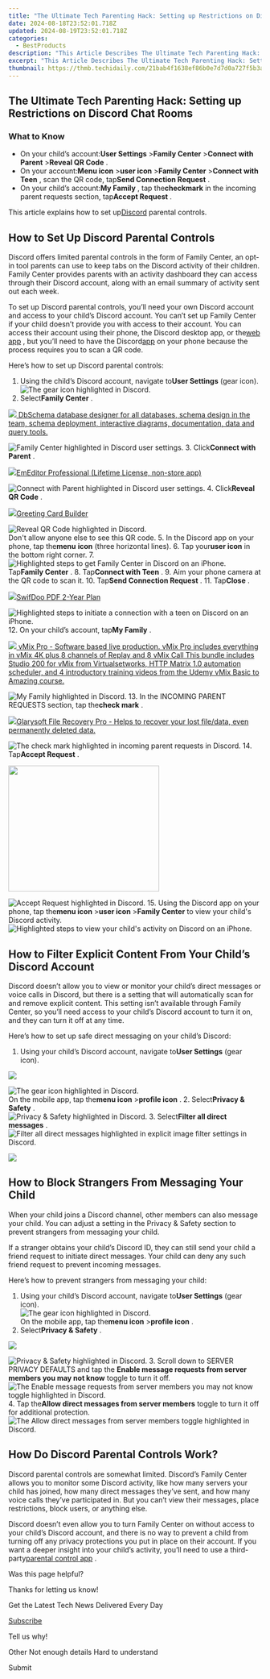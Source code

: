 ```yaml
---
title: "The Ultimate Tech Parenting Hack: Setting up Restrictions on Discord Chat Rooms"
date: 2024-08-18T23:52:01.718Z
updated: 2024-08-19T23:52:01.718Z
categories:
  - BestProducts
description: "This Article Describes The Ultimate Tech Parenting Hack: Setting up Restrictions on Discord Chat Rooms"
excerpt: "This Article Describes The Ultimate Tech Parenting Hack: Setting up Restrictions on Discord Chat Rooms"
thumbnail: https://thmb.techidaily.com/21bab4f1638ef86b0e7d7d0a727f5b3a087b8ff6581d699ffea02276f1c5717e.jpg
---
```


## The Ultimate Tech Parenting Hack: Setting up Restrictions on Discord Chat Rooms
### What to Know

* On your child’s account:**User Settings** \>**Family Center** \>**Connect with Parent** \>**Reveal QR Code** .
* On your account:**Menu icon** \>**user icon** \>**Family Center** \>**Connect with Teen** , scan the QR code, tap**Send Connection Request** .
* On your child’s account:**My Family** , tap the**checkmark** in the incoming parent requests section, tap**Accept Request** .

 This article explains how to set up[Discord](https://www.lifewire.com/discord-4174046) parental controls.

## How to Set Up Discord Parental Controls

 Discord offers limited parental controls in the form of Family Center, an opt-in tool parents can use to keep tabs on the Discord activity of their children. Family Center provides parents with an activity dashboard they can access through their Discord account, along with an email summary of activity sent out each week.  

 To set up Discord parental controls, you’ll need your own Discord account and access to your child’s Discord account. You can’t set up Family Center if your child doesn’t provide you with access to their account. You can access their account using their phone, the Discord desktop app, or the[web app](https://www.lifewire.com/what-is-a-web-application-3486637) , but you’ll need to have the Discord[app](https://www.lifewire.com/what-are-apps-1616114) on your phone because the process requires you to scan a QR code.

 Here’s how to set up Discord parental controls:

1. Using the child’s Discord account, navigate to**User Settings** (gear icon).  
![The gear icon highlighted in Discord.](https://www.lifewire.com/thmb/px4opAASACpupra9qWnNQkecDKo=/1500x0/filters:no_upscale():max_bytes(150000):strip_icc():format(webp)/A1-SetUpDiscordParentalControls-annotated-d769a530136942e3b41934929ba790b1.jpg)
2. Select**Family Center** .  
<!-- affiliate ads begin -->
<a href="https://shop.dbschema.com/order/checkout.php?PRODS=19867419&QTY=1&AFFILIATE=108875&CART=1"> <img src="https://secure.avangate.com/images/merchant/176b22bab4e94a28619ca2433b2ef241/products/1_icon256.png" border="0">
DbSchema database designer for all databases, schema design in the team, schema deployment, interactive diagrams, documentation, data and query tools. </a>
<!-- affiliate ads end -->
![Family Center highlighted in Discord user settings.](https://www.lifewire.com/thmb/Nk25y7I3wen5rbXNbMvRUsP4Nks=/1500x0/filters:no_upscale():max_bytes(150000):strip_icc():format(webp)/A2-SetUpDiscordParentalControls-annotated-176666fd30f742dd8504b9bd793e3fa9.jpg)
3. Click**Connect with Parent** .  
<!-- affiliate ads begin -->
<a href="https://shop.emeditor.com/order/checkout.php?PRODS=4631722&QTY=1&AFFILIATE=108875&CART=1"><img src="https://www.emeditor.com/wp-content/uploads/2023/05/frontpage2-2048x588.webp" border="0">EmEditor Professional (Lifetime License, non-store app)</a>
<!-- affiliate ads end -->
![Connect with Parent highlighted in Discord user settings.](https://www.lifewire.com/thmb/iy2PciF0HKJ5fKAOXO2HuLTLVno=/1500x0/filters:no_upscale():max_bytes(150000):strip_icc():format(webp)/A3-SetUpDiscordParentalControls-annotated-c5f6bd88679a4be7a04716468a9ee14d.jpg)
4. Click**Reveal QR Code** .  
<!-- affiliate ads begin -->
<a href="https://secure.2checkout.com/order/checkout.php?PRODS=2067133&QTY=1&AFFILIATE=108875&CART=1"><img src="https://www.pearlmountainsoft.com/n_img/product/gcb/banScrn.jpg" border="0">Greeting Card Builder</a>
<!-- affiliate ads end -->
![Reveal QR Code highlighted in Discord.](https://www.lifewire.com/thmb/I9l61gcqkFl_cC9JDEcOmKtCj1U=/1500x0/filters:no_upscale():max_bytes(150000):strip_icc():format(webp)/A4-SetUpDiscordParentalControls-annotated-9aca25da90e14a0b91ed91a25823b11f.jpg)  
Don't allow anyone else to see this QR code.
5. In the Discord app on your phone, tap the**menu** **icon** (three horizontal lines).
6. Tap your**user icon** in the bottom right corner.
7. ![Highlighted steps to get Family Center in Discord on an iPhone.](https://www.lifewire.com/thmb/5XxKz68finNUuqHOanS9A88pu9Q=/1500x0/filters:no_upscale():max_bytes(150000):strip_icc():format(webp)/A7-SetUpDiscordParentalControls-annotated-f64eb660c5fc465da123df3675b7c55e.jpg)  
 Tap**Family Center** .
8. Tap**Connect with Teen** .
9. Aim your phone camera at the QR code to scan it.
10. Tap**Send Connection Request** .
11. Tap**Close** .  
<!-- affiliate ads begin -->
<a href="https://purchase.swifdoo.com/order/checkout.php?PRODS=40002580&QTY=1&AFFILIATE=108875&CART=1"><img src="https://secure.avangate.com/images/merchant/8b932759a5a04ddb34bf79e3f9072e4b/products/3_Product%20box%20white-1024x1024.png" border="0">SwifDoo PDF 2-Year Plan</a>
<!-- affiliate ads end -->
![Highlighted steps to initiate a connection with a teen on Discord on an iPhone.](https://www.lifewire.com/thmb/MbWd5NuE1GSvj9zYkXOnldD-YbA=/1500x0/filters:no_upscale():max_bytes(150000):strip_icc():format(webp)/A11-SetUpDiscordParentalControls-annotated-99ec9818c6a740038a420563b9354a32.jpg)
12. On your child’s account, tap**My Family** .  
<!-- affiliate ads begin -->
<a href="https://secure.2checkout.com/order/checkout.php?PRODS=30901410&QTY=1&AFFILIATE=108875&CART=1"> <img src="https://secure.avangate.com/images/merchant/ce9a6fb2becc2d235e62b125e9260102/products/copy_1_copy_vMixCallScreenshot1-large.jpg" border="0"> vMix Pro - Software based live production. vMix Pro includes everything in vMix 4K plus 8 channels of Replay and 8 vMix Call 
This bundle includes Studio 200 for vMix from Virtualsetworks, HTTP Matrix 1.0 automation scheduler, and 4 introductory training videos from the Udemy vMix Basic to Amazing course. </a>
<!-- affiliate ads end -->
![My Family highlighted in Discord.](https://www.lifewire.com/thmb/SM2pzUxF50ac2u2xrOQG6dmGBnY=/1500x0/filters:no_upscale():max_bytes(150000):strip_icc():format(webp)/A12-SetUpDiscordParentalControls-annotated-58f4af2a6a564db5af37c3432e5e44a0.jpg)
13. In the INCOMING PARENT REQUESTS section, tap the**check mark** .  
<!-- affiliate ads begin -->
<a href="https://order.glarysoft.com/order/checkout.php?PRODS=35408920&QTY=1&AFFILIATE=108875&CART=1"><img src="https://secure.avangate.com/images/merchant/6734fa703f6633ab896eecbdfad8953a/products/FR-200-1.png" border="0">Glarysoft File Recovery Pro - Helps to recover your lost file/data, even permanently deleted data. </a>
<!-- affiliate ads end -->
![The check mark highlighted in incoming parent requests in Discord.](https://www.lifewire.com/thmb/yIjX60Pn87I3zZJAbQvXUpeetxQ=/1500x0/filters:no_upscale():max_bytes(150000):strip_icc():format(webp)/A13-SetUpDiscordParentalControls-annotated-459062af4f9040fcabe5a1a49ebe40b6.jpg)
14. Tap**Accept Request** .  
<!-- affiliate ads begin -->
<a href="https://modlily.sjv.io/c/5597632/1997817/17059" target="_top" id="1997817"><img src="//a.impactradius-go.com/display-ad/17059-1997817" border="0" alt="" width="300" height="250"/></a><img height="0" width="0" src="https://imp.pxf.io/i/5597632/1997817/17059" style="position:absolute;visibility:hidden;" border="0" />
<!-- affiliate ads end -->
![Accept Request highlighted in Discord.](https://www.lifewire.com/thmb/ukRV7PLI4Nqk_6YUBIy_EpeBmt0=/1500x0/filters:no_upscale():max_bytes(150000):strip_icc():format(webp)/A13-SetUpDiscordParentalControls-annotated-36b3aa9ac6a74e329d7789a71b883dd7.jpg)
15. Using the Discord app on your phone, tap the**menu icon** \>**user icon** \>**Family Center** to view your child's Discord activity.  
![Highlighted steps to view your child's activity on Discord on an iPhone.](https://www.lifewire.com/thmb/Zu9tZ4rxORqmLGYR3PLJsR4cJaE=/1500x0/filters:no_upscale():max_bytes(150000):strip_icc():format(webp)/A15-SetUpDiscordParentalControls-annotated-45a19b099ca9476db0f4f520f15d7101.jpg)

## How to Filter Explicit Content From Your Child’s Discord Account

 Discord doesn’t allow you to view or monitor your child’s direct messages or voice calls in Discord, but there is a setting that will automatically scan for and remove explicit content. This setting isn’t available through Family Center, so you’ll need access to your child’s Discord account to turn it on, and they can turn it off at any time.

 Here’s how to set up safe direct messaging on your child’s Discord:  

1. Using your child’s Discord account, navigate to**User Settings** (gear icon).  
<!-- affiliate ads begin -->
<a href="https://estore.winxdvd.com/order/checkout.php?PRODS=4612444&QTY=1&AFFILIATE=108875&CART=1"><img src="https://www.winxdvd.com/affiliate/new-banner/pt-728x90.jpg" border="0"></a>
<!-- affiliate ads end -->
![The gear icon highlighted in Discord.](https://www.lifewire.com/thmb/dqZargEOMQIaYXUTHGXWaRQLTh0=/1500x0/filters:no_upscale():max_bytes(150000):strip_icc():format(webp)/B1-SetUpDiscordParentalControls-annotated-a59d2b62399e44ffa91381811e358327.jpg)  
 On the mobile app, tap the**menu icon** \>**profile icon** .
2. Select**Privacy & Safety** .  
![Privacy & Safety highlighted in Discord.](https://www.lifewire.com/thmb/ssR6uky-pokYhRtbUabcK_4pO60=/1500x0/filters:no_upscale():max_bytes(150000):strip_icc():format(webp)/B2-SetUpDiscordParentalControls-annotated-96520af3661741eea561e73f846ad49f.jpg)
3. Select**Filter all direct messages** .  
![Filter all direct messages highlighted in explicit image filter settings in Discord.](https://www.lifewire.com/thmb/RKt5ARxr3USV5JNUESuGQK-BNpQ=/1500x0/filters:no_upscale():max_bytes(150000):strip_icc():format(webp)/B3-SetUpDiscordParentalControls-annotated-ff28708f2a3944829751b40d032d62b6.jpg)

<!-- affiliate ads begin -->
<a href="https://store.movavi.com/affiliate.php?ACCOUNT=MOVAVI&AFFILIATE=108875&PATH=https%3A%2F%2Fwww.movavi.com%3FAFFILIATE%3D108875%26RESOURCE%3DMovavi%2BVideo%2BEditor%2Bbox"><img src="https://mcusercontent.com/0885a03ded3d480dca9287f12/images/6d3207fd-9f15-4c21-f0ad-59c68e6a7e2a.png" border="0"></a>
<!-- affiliate ads end -->
## How to Block Strangers From Messaging Your Child

 When your child joins a Discord channel, other members can also message your child. You can adjust a setting in the Privacy & Safety section to prevent strangers from messaging your child.  

 If a stranger obtains your child’s Discord ID, they can still send your child a friend request to initiate direct messages. Your child can deny any such friend request to prevent incoming messages.

 Here’s how to prevent strangers from messaging your child:

1. Using your child’s Discord account, navigate to**User Settings** (gear icon).  
![The gear icon highlighted in Discord.](https://www.lifewire.com/thmb/Qs7pxwuYy6kEfcgdu9_OHROKYts=/1500x0/filters:no_upscale():max_bytes(150000):strip_icc():format(webp)/C1-SetUpDiscordParentalControls-annotated-215cd187a9b94d1a812d1beb1afb5334.jpg)  
 On the mobile app, tap the**menu icon** \>**profile icon** .
2. Select**Privacy & Safety** .  
<!-- affiliate ads begin -->
<a href="https://secure.2checkout.com/order/checkout.php?PRODS=4729320&QTY=1&AFFILIATE=108875&CART=1"><img src="https://secure.avangate.com/images/merchant/f7f07e7dab09533bc71247a5b29a7373/products/2_iDeviceMessageBox.png" border="0"></a>
<!-- affiliate ads end -->
![Privacy & Safety highlighted in Discord.](https://www.lifewire.com/thmb/F7-oc4CqC1zDDvgwnosxZ3tKGoI=/1500x0/filters:no_upscale():max_bytes(150000):strip_icc():format(webp)/C2-SetUpDiscordParentalControls-annotated-5950dc57736f49aca6df8d827d75796e.jpg)
3. Scroll down to SERVER PRIVACY DEFAULTS and tap the **Enable message requests from server members you may not know** toggle to turn it off.  
![The Enable message requests from server members you may not know toggle highlighted in Discord.](https://www.lifewire.com/thmb/3LUa5rUpyhKTtJE4MqfJN4vJ0-g=/1500x0/filters:no_upscale():max_bytes(150000):strip_icc():format(webp)/C3-SetUpDiscordParentalControls-annotated-4762c0555b1e45d896e9fe9e84350d57.jpg)
4. Tap the**Allow direct messages from server members** toggle to turn it off for additional protection.  
![The Allow direct messages from server members toggle highlighted in Discord.](https://www.lifewire.com/thmb/ZrMWLpZRgdVKmUqcOQIAk16ttwE=/1500x0/filters:no_upscale():max_bytes(150000):strip_icc():format(webp)/C4-SetUpDiscordParentalControls-annotated-e47fc3e3d39b4570939f71348c6cf55e.jpg)

## How Do Discord Parental Controls Work?

 Discord parental controls are somewhat limited. Discord’s Family Center allows you to monitor some Discord activity, like how many servers your child has joined, how many direct messages they’ve sent, and how many voice calls they’ve participated in. But you can’t view their messages, place restrictions, block users, or anything else.

 Discord doesn’t even allow you to turn Family Center on without access to your child’s Discord account, and there is no way to prevent a child from turning off any privacy protections you put in place on their account. If you want a deeper insight into your child’s activity, you’ll need to use a third-party[parental control app](https://www.lifewire.com/best-parental-control-apps-4691864) .

Was this page helpful?

Thanks for letting us know!

 Get the Latest Tech News Delivered Every Day

[Subscribe](https://www.lifewire.com/#)

Tell us why!

 Other  Not enough details  Hard to understand

 Submit

<ins class="adsbygoogle"
     style="display:block"
     data-ad-format="autorelaxed"
     data-ad-client="ca-pub-7571918770474297"
     data-ad-slot="1223367746"></ins>



<ins class="adsbygoogle"
     style="display:block"
     data-ad-client="ca-pub-7571918770474297"
     data-ad-slot="8358498916"
     data-ad-format="auto"
     data-full-width-responsive="true"></ins>


